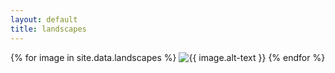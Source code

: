 ```yaml
---
layout: default
title: landscapes
---
```


{% for image in site.data.landscapes %}
  <img class="img-fluid" src="{{ site.bucket_url }}/{{ image.name }}" alt="{{ image.alt-text }}"/>
{% endfor %}
